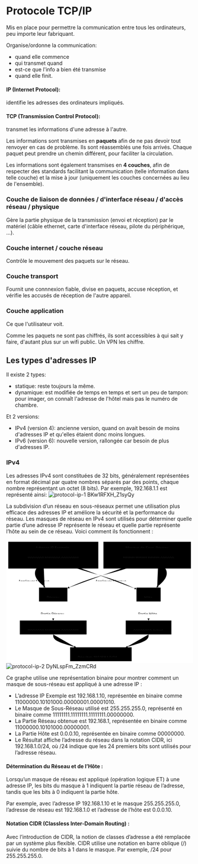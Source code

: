 # Protocole TCP/IP

Mis en place pour permettre la communication entre tous les ordinateurs, peu importe leur fabriquant.

Organise/ordonne la communication: 
- quand elle commence
- qui transmet quand
- est-ce que l'info a bien été transmise
- quand elle finit.

#### IP (Internet Protocol): 
identifie les adresses des ordinateurs impliqués.

#### TCP (Transmission Control Protocol):
transmet les informations d'une adresse à l'autre.


Les informations sont transmises en **paquets** afin de ne pas devoir tout renvoyer en cas de problème. Ils sont réassemblés une fois arrivés. Chaque paquet peut prendre un chemin différent, pour faciliter la circulation.

Les informations sont également transmises en **4 couches**, afin de respecter des standards facilitant la communication (telle information dans telle couche) et la mise à jour (uniquement les couches concernées au lieu de l'ensemble).

### Couche de liaison de données / d'interface réseau / d'accès réseau / physique 
Gère la partie physique de la transmission (envoi et réception) par le matériel (câble ethernet, carte d'interface réseau, pilote du périphérique, ...).

### Couche internet / couche réseau
Contrôle le mouvement des paquets sur le réseau.

### Couche transport
Fournit une connnexion fiable, divise en paquets, accuse réception, et vérifie les accusés de réception de l'autre appareil.

### Couche application
Ce que l'utilisateur voit.

Comme les paquets ne sont pas chiffrés, ils sont accessibles à qui sait y faire, d'autant plus sur un wifi public. Un VPN les chiffre.

## Les types d'adresses IP
Il existe 2 types:
- statique: reste toujours la même.
- dynamique: est modifiée de temps en temps et sert un peu de tampon: pour imager, on connaît l'adresse de l'hôtel mais pas le numéro de chambre.

Et 2 versions:
- IPv4 (version 4): ancienne version, quand on avait besoin de moins d'adresses IP et qu'elles étaient donc moins longues.
- IPv6 (version 6): nouvelle version, rallongée car besoin de plus d'adresses IP.

### IPv4
Les adresses IPv4 sont constituées de 32 bits, généralement représentées en format décimal par quatre nombres séparés par des points, chaque nombre représentant un octet (8 bits). Par exemple, 192.168.1.1 est représenté ainsi:
![protocol-ip-1 BKw1RFXH_Z1syQy](https://github.com/user-attachments/assets/6ee37ff5-2ae9-4070-b551-26e1a4bbe0e4)

La subdivision d’un réseau en sous-réseaux permet une utilisation plus efficace des adresses IP et améliore la sécurité et la performance du réseau. Les masques de réseau en IPv4 sont utilisés pour déterminer quelle partie d’une adresse IP représente le réseau et quelle partie représente l’hôte au sein de ce réseau. Voici comment ils fonctionnent :

<?xml version="1.0" encoding="UTF-8"?>
<?xml-stylesheet href="https://cdnjs.cloudflare.com/ajax/libs/font-awesome/6.5.1/css/all.min.css" type="text/css"?>
<svg aria-roledescription="flowchart-v2" role="graphics-document document" viewBox="0 0 727.5435791015625 479.9606018066406" style="max-width: 100%; max-height: 100%; background: white;" class="flowchart" xmlns="http://www.w3.org/2000/svg" width="100%" id="mermaid-image-editor"><style>#mermaid-image-editor{font-family:"trebuchet ms",verdana,arial,sans-serif;font-size:16px;fill:#333;}#mermaid-image-editor .error-icon{fill:#552222;}#mermaid-image-editor .error-text{fill:#552222;stroke:#552222;}#mermaid-image-editor .edge-thickness-normal{stroke-width:1px;}#mermaid-image-editor .edge-thickness-thick{stroke-width:3.5px;}#mermaid-image-editor .edge-pattern-solid{stroke-dasharray:0;}#mermaid-image-editor .edge-thickness-invisible{stroke-width:0;fill:none;}#mermaid-image-editor .edge-pattern-dashed{stroke-dasharray:3;}#mermaid-image-editor .edge-pattern-dotted{stroke-dasharray:2;}#mermaid-image-editor .marker{fill:#333333;stroke:#333333;}#mermaid-image-editor .marker.cross{stroke:#333333;}#mermaid-image-editor svg{font-family:"trebuchet ms",verdana,arial,sans-serif;font-size:16px;}#mermaid-image-editor p{margin:0;}#mermaid-image-editor .label{font-family:"trebuchet ms",verdana,arial,sans-serif;color:#333;}#mermaid-image-editor .cluster-label text{fill:#333;}#mermaid-image-editor .cluster-label span{color:#333;}#mermaid-image-editor .cluster-label span p{background-color:transparent;}#mermaid-image-editor .label text,#mermaid-image-editor span{fill:#333;color:#333;}#mermaid-image-editor .node rect,#mermaid-image-editor .node circle,#mermaid-image-editor .node ellipse,#mermaid-image-editor .node polygon,#mermaid-image-editor .node path{fill:#ECECFF;stroke:#9370DB;stroke-width:1px;}#mermaid-image-editor .rough-node .label text,#mermaid-image-editor .node .label text,#mermaid-image-editor .image-shape .label,#mermaid-image-editor .icon-shape .label{text-anchor:middle;}#mermaid-image-editor .node .katex path{fill:#000;stroke:#000;stroke-width:1px;}#mermaid-image-editor .rough-node .label,#mermaid-image-editor .node .label,#mermaid-image-editor .image-shape .label,#mermaid-image-editor .icon-shape .label{text-align:center;}#mermaid-image-editor .node.clickable{cursor:pointer;}#mermaid-image-editor .root .anchor path{fill:#333333!important;stroke-width:0;stroke:#333333;}#mermaid-image-editor .arrowheadPath{fill:#333333;}#mermaid-image-editor .edgePath .path{stroke:#333333;stroke-width:2.0px;}#mermaid-image-editor .flowchart-link{stroke:#333333;fill:none;}#mermaid-image-editor .edgeLabel{background-color:rgba(232,232,232, 0.8);text-align:center;}#mermaid-image-editor .edgeLabel p{background-color:rgba(232,232,232, 0.8);}#mermaid-image-editor .edgeLabel rect{opacity:0.5;background-color:rgba(232,232,232, 0.8);fill:rgba(232,232,232, 0.8);}#mermaid-image-editor .labelBkg{background-color:rgba(232, 232, 232, 0.5);}#mermaid-image-editor .cluster rect{fill:#ffffde;stroke:#aaaa33;stroke-width:1px;}#mermaid-image-editor .cluster text{fill:#333;}#mermaid-image-editor .cluster span{color:#333;}#mermaid-image-editor div.mermaidTooltip{position:absolute;text-align:center;max-width:200px;padding:2px;font-family:"trebuchet ms",verdana,arial,sans-serif;font-size:12px;background:hsl(80, 100%, 96.2745098039%);border:1px solid #aaaa33;border-radius:2px;pointer-events:none;z-index:100;}#mermaid-image-editor .flowchartTitleText{text-anchor:middle;font-size:18px;fill:#333;}#mermaid-image-editor rect.text{fill:none;stroke-width:0;}#mermaid-image-editor .icon-shape,#mermaid-image-editor .image-shape{background-color:rgba(232,232,232, 0.8);text-align:center;}#mermaid-image-editor .icon-shape p,#mermaid-image-editor .image-shape p{background-color:rgba(232,232,232, 0.8);padding:2px;}#mermaid-image-editor .icon-shape rect,#mermaid-image-editor .image-shape rect{opacity:0.5;background-color:rgba(232,232,232, 0.8);fill:rgba(232,232,232, 0.8);}#mermaid-image-editor :root{--mermaid-font-family:"trebuchet ms",verdana,arial,sans-serif;}</style><g><marker orient="auto" markerHeight="8" markerWidth="8" markerUnits="userSpaceOnUse" refY="5" refX="5" viewBox="0 0 10 10" class="marker flowchart-v2" id="mermaid-image-editor_flowchart-v2-pointEnd"><path style="stroke-width: 1; stroke-dasharray: 1, 0;" class="arrowMarkerPath" d="M 0 0 L 10 5 L 0 10 z"></path></marker><marker orient="auto" markerHeight="8" markerWidth="8" markerUnits="userSpaceOnUse" refY="5" refX="4.5" viewBox="0 0 10 10" class="marker flowchart-v2" id="mermaid-image-editor_flowchart-v2-pointStart"><path style="stroke-width: 1; stroke-dasharray: 1, 0;" class="arrowMarkerPath" d="M 0 5 L 10 10 L 10 0 z"></path></marker><marker orient="auto" markerHeight="11" markerWidth="11" markerUnits="userSpaceOnUse" refY="5" refX="11" viewBox="0 0 10 10" class="marker flowchart-v2" id="mermaid-image-editor_flowchart-v2-circleEnd"><circle style="stroke-width: 1; stroke-dasharray: 1, 0;" class="arrowMarkerPath" r="5" cy="5" cx="5"></circle></marker><marker orient="auto" markerHeight="11" markerWidth="11" markerUnits="userSpaceOnUse" refY="5" refX="-1" viewBox="0 0 10 10" class="marker flowchart-v2" id="mermaid-image-editor_flowchart-v2-circleStart"><circle style="stroke-width: 1; stroke-dasharray: 1, 0;" class="arrowMarkerPath" r="5" cy="5" cx="5"></circle></marker><marker orient="auto" markerHeight="11" markerWidth="11" markerUnits="userSpaceOnUse" refY="5.2" refX="12" viewBox="0 0 11 11" class="marker cross flowchart-v2" id="mermaid-image-editor_flowchart-v2-crossEnd"><path style="stroke-width: 2; stroke-dasharray: 1, 0;" class="arrowMarkerPath" d="M 1,1 l 9,9 M 10,1 l -9,9"></path></marker><marker orient="auto" markerHeight="11" markerWidth="11" markerUnits="userSpaceOnUse" refY="5.2" refX="-1" viewBox="0 0 11 11" class="marker cross flowchart-v2" id="mermaid-image-editor_flowchart-v2-crossStart"><path style="stroke-width: 2; stroke-dasharray: 1, 0;" class="arrowMarkerPath" d="M 1,1 l 9,9 M 10,1 l -9,9"></path></marker><g class="root"><g class="clusters"><g data-look="classic" id="subGraph1" class="cluster"><rect height="103.99342727661133" width="340.7717742919922" y="8" x="378.7717742919922" style=""></rect><g transform="translate(465.3512268066406, 8)" class="cluster-label"><foreignObject height="23.99342918395996" width="167.6128692626953"><div xmlns="http://www.w3.org/1999/xhtml" style="display: table-cell; white-space: nowrap; line-height: 1.5; max-width: 200px; text-align: center;"><span class="nodeLabel"><p>Masque de Sous-Réseau</p></span></div></foreignObject></g></g><g data-look="classic" id="subGraph0" class="cluster"><rect height="103.99342727661133" width="350.7717742919922" y="8" x="8" style=""></rect><g transform="translate(114.07785034179688, 8)" class="cluster-label"><foreignObject height="23.99342918395996" width="138.61607360839844"><div xmlns="http://www.w3.org/1999/xhtml" style="display: table-cell; white-space: nowrap; line-height: 1.5; max-width: 200px; text-align: center;"><span class="nodeLabel"><p>Adresse IP Exemple</p></span></div></foreignObject></g></g></g><g class="edgePaths"><path marker-end="url(#mermaid-image-editor_flowchart-v2-pointEnd)" style="" class="edge-thickness-normal edge-pattern-solid edge-thickness-normal edge-pattern-solid flowchart-link" id="L_IP_N_0" d="M145.356,86.993L139.547,91.16C133.737,95.327,122.118,103.66,116.309,113.993C110.499,124.326,110.499,136.658,116.985,148.549C123.471,160.44,136.442,171.89,142.928,177.615L149.414,183.34"></path><path marker-end="url(#mermaid-image-editor_flowchart-v2-pointEnd)" style="" class="edge-thickness-normal edge-pattern-solid edge-thickness-normal edge-pattern-solid flowchart-link" id="L_IP_H_1" d="M226.234,86.993L232.907,91.16C239.58,95.327,252.927,103.66,283.622,113.993C314.318,124.326,362.364,136.658,401.957,149.737C441.55,162.816,472.692,176.642,488.262,183.555L503.833,190.468"></path><path marker-end="url(#mermaid-image-editor_flowchart-v2-pointEnd)" style="" class="edge-thickness-normal edge-pattern-solid edge-thickness-normal edge-pattern-solid flowchart-link" id="L_N_NR_2" d="M182.998,239.98L182.998,246.146C182.998,252.313,182.998,264.645,182.998,276.31C182.998,287.976,182.998,298.975,182.998,304.474L182.998,309.974"></path><path marker-end="url(#mermaid-image-editor_flowchart-v2-pointEnd)" style="" class="edge-thickness-normal edge-pattern-solid edge-thickness-normal edge-pattern-solid flowchart-link" id="L_H_HR_3" d="M554.546,239.98L554.546,246.146C554.546,252.313,554.546,264.645,554.546,276.31C554.546,287.976,554.546,298.975,554.546,304.474L554.546,309.974"></path><path marker-end="url(#mermaid-image-editor_flowchart-v2-pointEnd)" style="" class="edge-thickness-normal edge-pattern-solid edge-thickness-normal edge-pattern-solid flowchart-link" id="L_M_N_4" d="M516.501,86.993L510.63,91.16C504.758,95.327,493.014,103.66,461.453,113.993C429.892,124.326,378.513,136.658,338.608,149.135C298.703,161.613,270.272,174.236,256.057,180.547L241.841,186.858"></path><path marker-end="url(#mermaid-image-editor_flowchart-v2-pointEnd)" style="" class="edge-thickness-normal edge-pattern-solid edge-thickness-normal edge-pattern-solid flowchart-link" id="L_M_H_5" d="M592.187,86.993L597.997,91.16C603.806,95.327,615.425,103.66,621.235,113.993C627.045,124.326,627.045,136.658,620.559,148.549C614.073,160.44,601.101,171.89,594.615,177.615L588.129,183.34"></path><path marker-end="url(#mermaid-image-editor_flowchart-v2-pointEnd)" style="" class="edge-thickness-normal edge-pattern-solid edge-thickness-normal edge-pattern-solid flowchart-link" id="L_NR_Resultat_6" d="M182.998,367.967L182.998,372.134C182.998,376.3,182.998,384.634,197.243,392.787C211.487,400.941,239.977,408.915,254.221,412.902L268.466,416.889"></path><path marker-end="url(#mermaid-image-editor_flowchart-v2-pointEnd)" style="" class="edge-thickness-normal edge-pattern-solid edge-thickness-normal edge-pattern-solid flowchart-link" id="L_HR_Resultat_7" d="M554.546,367.967L554.546,372.134C554.546,376.3,554.546,384.634,540.301,392.787C526.056,400.941,497.567,408.915,483.322,412.902L469.078,416.889"></path></g><g class="edgeLabels"><g transform="translate(110.49894714355469, 148.9901418685913)" class="edgeLabel"><g transform="translate(-63.274932861328125, -11.99671459197998)" class="label"><foreignObject height="23.99342918395996" width="126.54986572265625"><div class="labelBkg" xmlns="http://www.w3.org/1999/xhtml" style="display: table-cell; white-space: nowrap; line-height: 1.5; max-width: 200px; text-align: center;"><span class="edgeLabel"><p>Appliquer Masque</p></span></div></foreignObject></g></g><g transform="translate(410.40924072265625, 148.9901418685913)" class="edgeLabel"><g transform="translate(-63.274932861328125, -11.99671459197998)" class="label"><foreignObject height="23.99342918395996" width="126.54986572265625"><div class="labelBkg" xmlns="http://www.w3.org/1999/xhtml" style="display: table-cell; white-space: nowrap; line-height: 1.5; max-width: 200px; text-align: center;"><span class="edgeLabel"><p>Appliquer Masque</p></span></div></foreignObject></g></g><g transform="translate(182.99789428710938, 276.9769983291626)" class="edgeLabel"><g transform="translate(-48.80812072753906, -11.99671459197998)" class="label"><foreignObject height="23.99342918395996" width="97.61624145507812"><div class="labelBkg" xmlns="http://www.w3.org/1999/xhtml" style="display: table-cell; white-space: nowrap; line-height: 1.5; max-width: 200px; text-align: center;"><span class="edgeLabel"><p>Partie Réseau</p></span></div></foreignObject></g></g><g transform="translate(554.545654296875, 276.9769983291626)" class="edgeLabel"><g transform="translate(-40.67764663696289, -11.99671459197998)" class="label"><foreignObject height="23.99342918395996" width="81.35529327392578"><div class="labelBkg" xmlns="http://www.w3.org/1999/xhtml" style="display: table-cell; white-space: nowrap; line-height: 1.5; max-width: 200px; text-align: center;"><span class="edgeLabel"><p>Partie Hôte</p></span></div></foreignObject></g></g><g class="edgeLabel"><g transform="translate(0, 0)" class="label"><foreignObject height="0" width="0"><div class="labelBkg" xmlns="http://www.w3.org/1999/xhtml" style="display: table-cell; white-space: nowrap; line-height: 1.5; max-width: 200px; text-align: center;"><span class="edgeLabel"></span></div></foreignObject></g></g><g class="edgeLabel"><g transform="translate(0, 0)" class="label"><foreignObject height="0" width="0"><div class="labelBkg" xmlns="http://www.w3.org/1999/xhtml" style="display: table-cell; white-space: nowrap; line-height: 1.5; max-width: 200px; text-align: center;"><span class="edgeLabel"></span></div></foreignObject></g></g><g class="edgeLabel"><g transform="translate(0, 0)" class="label"><foreignObject height="0" width="0"><div class="labelBkg" xmlns="http://www.w3.org/1999/xhtml" style="display: table-cell; white-space: nowrap; line-height: 1.5; max-width: 200px; text-align: center;"><span class="edgeLabel"></span></div></foreignObject></g></g><g class="edgeLabel"><g transform="translate(0, 0)" class="label"><foreignObject height="0" width="0"><div class="labelBkg" xmlns="http://www.w3.org/1999/xhtml" style="display: table-cell; white-space: nowrap; line-height: 1.5; max-width: 200px; text-align: center;"><span class="edgeLabel"></span></div></foreignObject></g></g></g><g class="nodes"><g transform="translate(182.99789428710938, 59.996713638305664)" id="flowchart-IP-1077" class="node default"><rect height="53.99342918395996" width="259.99578857421875" y="-26.99671459197998" x="-129.99789428710938" style="" class="basic label-container"></rect><g transform="translate(-99.99789428710938, -11.99671459197998)" style="" class="label"><rect></rect><foreignObject height="23.99342918395996" width="199.99578857421875"><div xmlns="http://www.w3.org/1999/xhtml" style="display: table-cell; white-space: nowrap; line-height: 1.5; max-width: 200px; text-align: center;"><span class="nodeLabel"><p>11000000.10101000.00000001.00001010</p></span></div></foreignObject></g></g><g transform="translate(182.99789428710938, 212.98357009887695)" id="flowchart-N-1078" class="node default"><rect height="53.99342918395996" width="110.37483215332031" y="-26.99671459197998" x="-55.187416076660156" style="" class="basic label-container"></rect><g transform="translate(-25.187416076660156, -11.99671459197998)" style="" class="label"><rect></rect><foreignObject height="23.99342918395996" width="50.37483215332031"><div xmlns="http://www.w3.org/1999/xhtml" style="display: table-cell; white-space: nowrap; line-height: 1.5; max-width: 200px; text-align: center;"><span class="nodeLabel"><p>Réseau</p></span></div></foreignObject></g></g><g transform="translate(554.545654296875, 212.98357009887695)" id="flowchart-H-1080" class="node default"><rect height="53.99342918395996" width="94.1138801574707" y="-26.99671459197998" x="-47.05694007873535" style="" class="basic label-container"></rect><g transform="translate(-17.05694007873535, -11.99671459197998)" style="" class="label"><rect></rect><foreignObject height="23.99342918395996" width="34.1138801574707"><div xmlns="http://www.w3.org/1999/xhtml" style="display: table-cell; white-space: nowrap; line-height: 1.5; max-width: 200px; text-align: center;"><span class="nodeLabel"><p>Hôte</p></span></div></foreignObject></g></g><g transform="translate(554.545654296875, 59.996713638305664)" id="flowchart-M-1082" class="node default"><rect height="53.99342918395996" width="259.99578857421875" y="-26.99671459197998" x="-129.99789428710938" style="" class="basic label-container"></rect><g transform="translate(-99.99789428710938, -11.99671459197998)" style="" class="label"><rect></rect><foreignObject height="23.99342918395996" width="199.99578857421875"><div xmlns="http://www.w3.org/1999/xhtml" style="display: table-cell; white-space: nowrap; line-height: 1.5; max-width: 200px; text-align: center;"><span class="nodeLabel"><p>11111111.11111111.11111111.00000000</p></span></div></foreignObject></g></g><g transform="translate(182.99789428710938, 340.97042655944824)" id="flowchart-NR-1084" class="node default"><rect height="53.99342918395996" width="259.99578857421875" y="-26.99671459197998" x="-129.99789428710938" style="" class="basic label-container"></rect><g transform="translate(-99.99789428710938, -11.99671459197998)" style="" class="label"><rect></rect><foreignObject height="23.99342918395996" width="199.99578857421875"><div xmlns="http://www.w3.org/1999/xhtml" style="display: table-cell; white-space: nowrap; line-height: 1.5; max-width: 200px; text-align: center;"><span class="nodeLabel"><p>11000000.10101000.00000001 (Réseau)</p></span></div></foreignObject></g></g><g transform="translate(554.545654296875, 340.97042655944824)" id="flowchart-HR-1086" class="node default"><rect height="53.99342918395996" width="177.78133392333984" y="-26.99671459197998" x="-88.89066696166992" style="" class="basic label-container"></rect><g transform="translate(-58.89066696166992, -11.99671459197998)" style="" class="label"><rect></rect><foreignObject height="23.99342918395996" width="117.78133392333984"><div xmlns="http://www.w3.org/1999/xhtml" style="display: table-cell; white-space: nowrap; line-height: 1.5; max-width: 200px; text-align: center;"><span class="nodeLabel"><p>00000000 (Hôte)</p></span></div></foreignObject></g></g><g transform="translate(368.7717742919922, 444.96385383605957)" id="flowchart-Resultat-1092" class="node default"><rect height="53.99342918395996" width="239.6285400390625" y="-26.99671459197998" x="-119.81427001953125" style="" class="basic label-container"></rect><g transform="translate(-89.81427001953125, -11.99671459197998)" style="" class="label"><rect></rect><foreignObject height="23.99342918395996" width="179.6285400390625"><div xmlns="http://www.w3.org/1999/xhtml" style="display: table-cell; white-space: nowrap; line-height: 1.5; max-width: 200px; text-align: center;"><span class="nodeLabel"><p>Résultat: 192.168.1.0/24</p></span></div></foreignObject></g></g></g></g></g></svg>![protocol-ip-2 DyNLspFm_ZzmCRd](https://github.com/user-attachments/assets/fdd55f2e-c7da-4d30-b8ec-ae64fb1418e1)

Ce graphe utilise une représentation binaire pour montrer comment un masque de sous-réseau est appliqué à une adresse IP :
- L’adresse IP Exemple est 192.168.1.10, représentée en binaire comme 11000000.10101000.00000001.00001010.
- Le Masque de Sous-Réseau utilisé est 255.255.255.0, représenté en binaire comme 11111111.11111111.11111111.00000000.
- La Partie Réseau obtenue est 192.168.1, représentée en binaire comme 11000000.10101000.00000001.
- La Partie Hôte est 0.0.0.10, représentée en binaire comme 00000000.
- Le Résultat affiche l’adresse du réseau dans la notation CIDR, ici 192.168.1.0/24, où /24 indique que les 24 premiers bits sont utilisés pour l’adresse réseau.

#### Détermination du Réseau et de l’Hôte :
Lorsqu’un masque de réseau est appliqué (opération logique ET) à une adresse IP, les bits du masque à 1 indiquent la partie réseau de l’adresse, tandis que les bits à 0 indiquent la partie hôte.

Par exemple, avec l’adresse IP 192.168.1.10 et le masque 255.255.255.0, l’adresse de réseau est 192.168.1.0 et l’adresse de l’hôte est 0.0.0.10.

#### Notation CIDR (Classless Inter-Domain Routing) :

Avec l’introduction de CIDR, la notion de classes d’adresse a été remplacée par un système plus flexible. CIDR utilise une notation en barre oblique (/) suivie du nombre de bits à 1 dans le masque. Par exemple, /24 pour 255.255.255.0.
